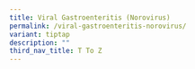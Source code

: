 ```yaml
---
title: Viral Gastroenteritis (Norovirus)
permalink: /viral-gastroenteritis-norovirus/
variant: tiptap
description: ""
third_nav_title: T To Z
---
```

